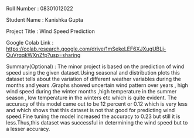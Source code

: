 Roll Number       :   08301012022

Student Name      :   Kanishka Gupta

Project Title     :   Wind Speed Prediction

Google Colab Link :   https://colab.research.google.com/drive/1mSekeLEF6XJXugUBLj-QuVrqqkWXnZfp?usp=sharing

Summary(Optional) :   The minor project is based on the prediction of wind speed using the given dataset.Using seasonal and distribution plots this dataset tells about the variation of different weather variables during the months and years .Graphs showed uncertain wind pattern over years , high wind speed during the winter months ,high temperature in the summer season , low temperature in the winters etc which is quite evident. The accuracy of this model came out to be 12 percent or 0.12 which is very less and which shows that this dataset is not that good for predicting wind speed.Fine tuning the model increased the accuracy to 0.23 but still it is less.Thus,this dataset was successful in determining the wind speed but to a lesser accuracy.

